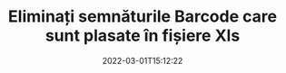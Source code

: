 ---
############################# Static ############################
layout: "auto-gen-signature"
date: 2022-03-01T15:12:22
draft: false
operation: Delete
signaturetype: Barcode
fileformat: Xls
productName: Java
lang: ro
productCode: java
otherformats: pdf doc docx docm dot dotm dotx odt ott rtf xls xlsx xlsm xlsb csv ods ots xltx xltm ppt pptx pps ppsx odp otp potx potm pptm ppsm
breadcrumb: Put Barcode signature on Xls for Java

############################# Head ############################
head_title: "Ștergeți semnăturile Barcode din fișierele Xls prin Java"
head_description: "Ștergerea anumitor semnături Barcode din documentele Xls semnate poate fi efectuată cu ușurință cu ajutorul unui cod scurt Java."

############################# Header ############################
title: "Eliminați semnăturile Barcode care sunt plasate în fișiere Xls"
description: "Ștergeți diferite semnături Barcode din documentele Xls. Eliminarea semnăturilor Barcode necesită un cod simplu Java."
bg_image: "https://cms.admin.containerize.com/templates/aspose/App_Themes/V3/images/bg/header1.png"
bg_overlay: false
button:
    enable: true

############################# SubMenu ############################
submenu:
    enable: true

    left:
        img_alt: "GroupDocs.Signature for Java"
        image: "https://cms.admin.containerize.com/templates/groupdocs/images/product-logos/90x90-noborder/groupdocs-signature-java.png"
        product: "GroupDocs.Signature"
        platform: "Java"



############################# About ############################
about:
    enable: true
    title: "Obțineți informații despre funcțiile API-ului GroupDocs.Signature for Java"
    content: |
        [GroupDocs.Signature for Java](https://products.groupdocs.com/signature/java/) API oferă multe modalități de a vă procesa documentele folosind semnături electronice. Sunt disponibile semnături digitale precum texte, imagini, certificate digitale, coduri de bare, coduri QR, ștampile sau metadate. Clienții au posibilitatea de a adăuga, șterge, actualiza, verifica sau căuta semnături digitale în PDF-uri, documente MS Word, registre de lucru MS Excel, prezentări MS PowerPoint, fișiere Adobe Photoshop și diferite formate de imagine. Sunt oferite un număr mare de funcții și setări utile.
    

############################# Steps ############################
steps:
    enable: true
    title_left: "Cum să eliminați semnăturile Barcode din documentul dvs. Xls"
    content_left: |
        [GroupDocs.Signature for Java](https://products.groupdocs.com/signature/java/) oferă o funcție utilă pentru ștergerea documentelor Xls de semnăturile Barcode cu câteva linii de cod.
        
        * În primul rând, instanțiază obiectul Signature care trece calea către documentul tău ca parametru de constructor.
        * Apoi, creați un obiect de semnătură adecvat și configurați identificatorul unic al acestuia.
        * {steps.content_left.step_3}
        * {steps.content_left.step_4}

    title_right: "Cerințe de sistem"
    content_right: |
        GroupDocs.Signature for Java sunt acceptate pe toate platformele și sistemele de operare majore. Înainte de a executa codul de mai jos, vă rugăm să vă asigurați că aveți următoarele cerințe preliminare instalate pe sistemul dumneavoastră.

        * Sisteme de operare: Microsoft Windows, Linux, MacOS
        * Medii de dezvoltare: NetBeans, Intellij IDEA, Eclipse, etc.
        * Java runtime: J2SE 6.0 and above
        * Descărcați cea mai recentă versiune a GroupDocs.Signature for Java de la [Maven](https://repository.groupdocs.com/webapp/#/artifacts/browse/tree/General/repo/com/groupdocs/groupdocs-signature)
         
    code: |
        ```java    
                
        // Set up input Xls file
        String filePath = "input.xls";
        // Set up output file
        String outputFilePath = "output.xls";

        // Instantiate Signature for input file
        Signature signature = new Signature(filePath);

        // Id of signature which is supposed to be deleted
        // such Id may be obtained as result of search operation
        String id = "07f83369-318b-41ad-a843-732417b912c2";

        // provide signature item to delete
        BarcodeSignature signatureToDelete = new BarcodeSignature(id);

        // delete signature
        Boolean deleteResult = signature.delete(outputFilePath, signatureToDelete);

        // process deletion result
        if (deleteResult)
        {
                System.out.println("Signature was deleted successfully!");
        }
        ```

############################# Demos ############################
demos:
    enable: true
    title: "Semnează cu Barcode semnături Demo live"
    content: |
       Adăugați diverse semnături electronice în fișierul Xls chiar acum, vizitând site-ul web [GroupDocs.Signature App](https://products.groupdocs.app/signature/family).          

############################# More Formats ############################
more_formats:
    enable: true
    title: "Ștergeți-vă semnăturile Barcode cu Java"
    content: |
        "Ștergerea semnăturilor electronice care au fost adăugate la diferite formate de documente. Eliminați rapid semnăturile fără cod suplimentar."
    format: 
       
       
back_to_top:
    enable: true
---